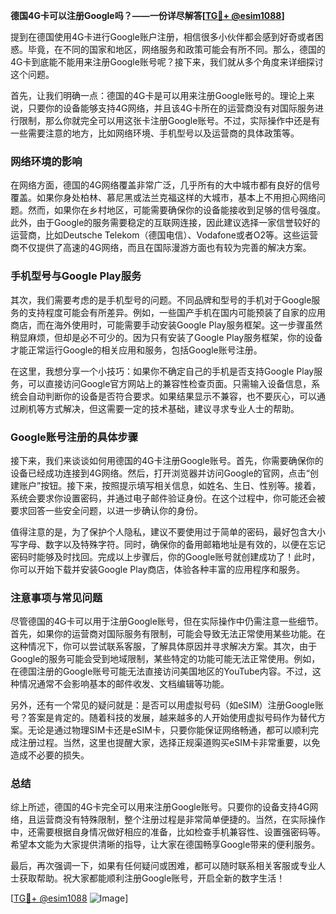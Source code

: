 **德国4G卡可以注册Google吗？——一份详尽解答[[TG💪+ @esim1088](https://t.me/s/esim1088)]**

提到在德国使用4G卡进行Google账户注册，相信很多小伙伴都会感到好奇或者困惑。毕竟，在不同的国家和地区，网络服务和政策可能会有所不同。那么，德国的4G卡到底能不能用来注册Google账号呢？接下来，我们就从多个角度来详细探讨这个问题。

首先，让我们明确一点：德国的4G卡是可以用来注册Google账号的。理论上来说，只要你的设备能够支持4G网络，并且该4G卡所在的运营商没有对国际服务进行限制，那么你就完全可以用这张卡注册Google账号。不过，实际操作中还是有一些需要注意的地方，比如网络环境、手机型号以及运营商的具体政策等。

### 网络环境的影响

在网络方面，德国的4G网络覆盖非常广泛，几乎所有的大中城市都有良好的信号覆盖。如果你身处柏林、慕尼黑或法兰克福这样的大城市，基本上不用担心网络问题。然而，如果你在乡村地区，可能需要确保你的设备能接收到足够的信号强度。此外，由于Google的服务需要稳定的互联网连接，因此建议选择一家信誉较好的运营商，比如Deutsche Telekom（德国电信）、Vodafone或者O2等。这些运营商不仅提供了高速的4G网络，而且在国际漫游方面也有较为完善的解决方案。

### 手机型号与Google Play服务

其次，我们需要考虑的是手机型号的问题。不同品牌和型号的手机对于Google服务的支持程度可能会有所差异。例如，一些国产手机在国内可能预装了自家的应用商店，而在海外使用时，可能需要手动安装Google Play服务框架。这一步骤虽然稍显麻烦，但却是必不可少的。因为只有安装了Google Play服务框架，你的设备才能正常运行Google的相关应用和服务，包括Google账号注册。

在这里，我想分享一个小技巧：如果你不确定自己的手机是否支持Google Play服务，可以直接访问Google官方网站上的兼容性检查页面。只需输入设备信息，系统会自动判断你的设备是否符合要求。如果结果显示不兼容，也不要灰心，可以通过刷机等方式解决，但这需要一定的技术基础，建议寻求专业人士的帮助。

### Google账号注册的具体步骤

接下来，我们来谈谈如何用德国的4G卡注册Google账号。首先，你需要确保你的设备已经成功连接到4G网络。然后，打开浏览器并访问Google的官网，点击“创建账户”按钮。接下来，按照提示填写相关信息，如姓名、生日、性别等。接着，系统会要求你设置密码，并通过电子邮件验证身份。在这个过程中，你可能还会被要求回答一些安全问题，以进一步确认你的身份。

值得注意的是，为了保护个人隐私，建议不要使用过于简单的密码，最好包含大小写字母、数字以及特殊字符。同时，确保你的备用邮箱地址是有效的，以便在忘记密码时能够及时找回。完成以上步骤后，你的Google账号就创建成功了！此时，你可以开始下载并安装Google Play商店，体验各种丰富的应用程序和服务。

### 注意事项与常见问题

尽管德国的4G卡可以用于注册Google账号，但在实际操作中仍需注意一些细节。首先，如果你的运营商对国际服务有限制，可能会导致无法正常使用某些功能。在这种情况下，你可以尝试联系客服，了解具体原因并寻求解决方案。其次，由于Google的服务可能会受到地域限制，某些特定的功能可能无法正常使用。例如，在德国注册的Google账号可能无法直接访问美国地区的YouTube内容。不过，这种情况通常不会影响基本的邮件收发、文档编辑等功能。

另外，还有一个常见的疑问就是：是否可以用虚拟号码（如eSIM）注册Google账号？答案是肯定的。随着科技的发展，越来越多的人开始使用虚拟号码作为替代方案。无论是通过物理SIM卡还是eSIM卡，只要你能保证网络畅通，都可以顺利完成注册过程。当然，这里也提醒大家，选择正规渠道购买eSIM卡非常重要，以免造成不必要的损失。

### 总结

综上所述，德国的4G卡完全可以用来注册Google账号。只要你的设备支持4G网络，且运营商没有特殊限制，整个注册过程是非常简单便捷的。当然，在实际操作中，还需要根据自身情况做好相应的准备，比如检查手机兼容性、设置强密码等。希望本文能为大家提供清晰的指导，让大家在德国畅享Google带来的便利服务。

最后，再次强调一下，如果有任何疑问或困难，都可以随时联系相关客服或专业人士获取帮助。祝大家都能顺利注册Google账号，开启全新的数字生活！

[[TG💪+ @esim1088](https://t.me/s/esim1088) ![Image](https://i.postimg.cc/4NQfJmqS/Snipaste-2025-05-13-00-14-12.png)]